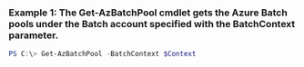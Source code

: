 ### Example 1: The Get-AzBatchPool cmdlet gets the Azure Batch pools under the Batch account specified with the BatchContext parameter.
```powershell
PS C:\> Get-AzBatchPool -BatchContext $Context
```

